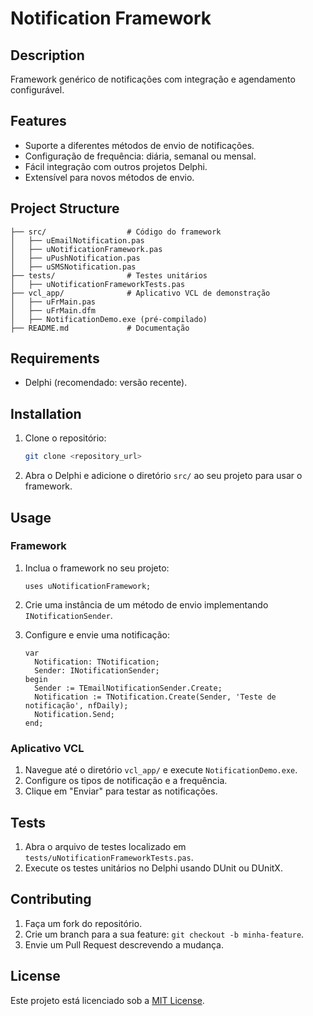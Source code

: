 # Notification Framework

## Description
Framework genérico de notificações com integração e agendamento configurável.

## Features
- Suporte a diferentes métodos de envio de notificações.
- Configuração de frequência: diária, semanal ou mensal.
- Fácil integração com outros projetos Delphi.
- Extensível para novos métodos de envio.

## Project Structure
```
├── src/                  # Código do framework
│   ├── uEmailNotification.pas
│   ├── uNotificationFramework.pas
│   ├── uPushNotification.pas
│   ├── uSMSNotification.pas
├── tests/                # Testes unitários
│   ├── uNotificationFrameworkTests.pas
├── vcl_app/              # Aplicativo VCL de demonstração
│   ├── uFrMain.pas
│   ├── uFrMain.dfm
│   ├── NotificationDemo.exe (pré-compilado)
├── README.md             # Documentação
```

## Requirements
- Delphi (recomendado: versão recente).

## Installation
1. Clone o repositório:
   ```bash
   git clone <repository_url>
   ```

2. Abra o Delphi e adicione o diretório `src/` ao seu projeto para usar o framework.

## Usage

### Framework
1. Inclua o framework no seu projeto:
   ```delphi
   uses uNotificationFramework;
   ```

2. Crie uma instância de um método de envio implementando `INotificationSender`.
3. Configure e envie uma notificação:
   ```delphi
   var
     Notification: TNotification;
     Sender: INotificationSender;
   begin
     Sender := TEmailNotificationSender.Create;
     Notification := TNotification.Create(Sender, 'Teste de notificação', nfDaily);
     Notification.Send;
   end;
   ```

### Aplicativo VCL
1. Navegue até o diretório `vcl_app/` e execute `NotificationDemo.exe`.
2. Configure os tipos de notificação e a frequência.
3. Clique em "Enviar" para testar as notificações.

## Tests
1. Abra o arquivo de testes localizado em `tests/uNotificationFrameworkTests.pas`.
2. Execute os testes unitários no Delphi usando DUnit ou DUnitX.

## Contributing
1. Faça um fork do repositório.
2. Crie um branch para a sua feature: `git checkout -b minha-feature`.
3. Envie um Pull Request descrevendo a mudança.

## License
Este projeto está licenciado sob a [MIT License](LICENSE).
